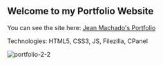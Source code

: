 ## Welcome to my Portfolio Website


You can see the site here: [Jean Machado's Portfolio](http://jeanmachado.net/)

Technologies: HTML5, CSS3, JS, Filezilla, CPanel

![portfolio-2-2](https://user-images.githubusercontent.com/98543446/167225008-c250394e-2554-456f-a3b5-0598007614e3.png)



